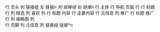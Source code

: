 行 页头 
    列 链接组 左
        链接*n
    列 链接组 右
        链接*n
行 主体
    行 导航 页面
    行 
        行 标题
        行
            列 精选
                列 喜欢
                列 
                    行 标题 内容
                    行 主要内容
                    行 元信息
            列 推广
                行 标题 推广
                行
                    列 缩略图
                    列         
行 页脚
    列 元信息
    列 链接组
        链接*n
    